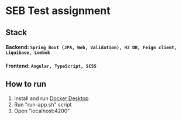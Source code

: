 # SEB Test assignment

## Stack
#### Backend: ```Spring Boot (JPA, Web, Validation), H2 DB, Feign client, Liquibase, Lombok```
#### Frontend: ```Angular, TypeScript, SCSS```

## How to run

1. Install and run [Docker Desktop](https://docs.docker.com/get-docker/)
2. Run "run-app.sh" script
3. Open "localhost:4200"